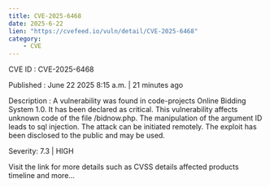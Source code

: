 ```yaml
---
title: CVE-2025-6468
date: 2025-6-22
lien: "https://cvefeed.io/vuln/detail/CVE-2025-6468"
category:
    - CVE
---
```


CVE ID : CVE-2025-6468

Published :  June 22
2025
8:15 a.m. | 21 minutes ago

Description : A vulnerability was found in code-projects Online Bidding System 1.0. It has been declared as critical. This vulnerability affects unknown code of the file /bidnow.php. The manipulation of the argument ID leads to sql injection. The attack can be initiated remotely. The exploit has been disclosed to the public and may be used.

Severity: 7.3 | HIGH

Visit the link for more details
such as CVSS details
affected products
timeline
and more...
